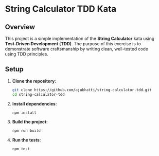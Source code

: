# String Calculator TDD Kata

## Overview

This project is a simple implementation of the **String Calculator** kata using **Test-Driven Development (TDD)**. The purpose of this exercise is to demonstrate software craftsmanship by writing clean, well-tested code using TDD principles.


## Setup

1. **Clone the repository:**

   ```bash
   git clone https://github.com/ajubhatti/string-calculator-tdd.git
   cd string-calculator-tdd
   ```

1. **Install dependencies:**

    ```bash
    npm install
    ```

1. **Build the project:**

    ```bash
    npm run build
    ```

1. **Run the tests:**

    ```bash
    npm test
    ```